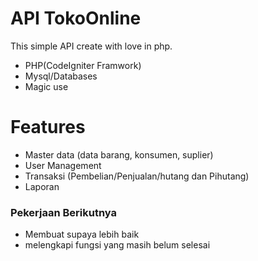 # API TokoOnline

This simple API create with love in php.

  - PHP(CodeIgniter Framwork)
  - Mysql/Databases
  - Magic use

# Features

  - Master data (data barang, konsumen, suplier)
  - User Management
  - Transaksi (Pembelian/Penjualan/hutang dan Pihutang)
  - Laporan

### Pekerjaan Berikutnya

 - Membuat supaya lebih baik
 - melengkapi fungsi yang masih belum selesai
